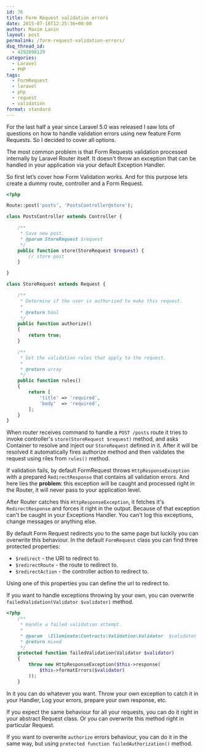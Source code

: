 ```yaml
---
id: 76
title: Form Request validation errors
date: 2015-07-16T12:25:36+00:00
author: Maxim Lanin
layout: post
permalink: /form-request-validation-errors/    
dsq_thread_id:
  - 4292898129
categories:
  - Laravel
  - PHP
tags:
  - FormRequest
  - laravel
  - php
  - request
  - validation
format: standard
---
```

For the last half a year since Laravel 5.0 was released I saw lots of questions on how to handle validation errors using new feature Form Requests. So I decided to cover all options.

<!-- more -->

The most common problem is that Form Requests validation processed internally by Laravel Router itself. It doesn't throw an exception that can be handled in your application via your default Exception Handler.

So first let’s cover how Form Validation works. And for this purpose lets create a dummy route, controller and a Form Request.

```php
<?php

Route::post('posts', 'PostsController@store');

class PostsController extends Controller {

    /**
     * Save new post.
     * @param StoreRequest $request
     */
    public function store(StoreRequest $request) {
        // store post
    }

}

class StoreRequest extends Request {

    /**
     * Determine if the user is authorized to make this request.
     *
     * @return bool
     */
    public function authorize()
    {
        return true;
    }

    /**
     * Get the validation rules that apply to the request.
     *
     * @return array
     */
    public function rules()
    {
        return [
            'title' => 'required',
            'body'  => 'required',
        ];
    }
}
```

When router receives command to handle a `POST /posts` route it tries to invoke controller's `store(StoreRequest $request)` method, and asks Container to resolve and inject our `StoreRequest` defined in it. After it will be resolved it automatically fires authorize method and then validates the request using riles from `rules()` method.

If validation fails, by default FormRequest throws `HttpResponseException` with a prepared `RedirectResponse` that contains all validation errors. And here lies the **problem**: this exception will be caught and processed right in the Router, it will never pass to your application level.

After Router catches this `HttpResponseException`, it fetches it's `RedirectResponse` and forces it right in the output. Because of that exception can't be caught in your Exceptions Handler. You can't log this exceptions, change messages or anything else.

By default Form Request redirects you to the same page but luckily you can overwrite this behaviour. In the default `FormRequest` class you can find three protected properties:

  * `$redirect` - the URI to redirect to.
  * `$redirectRoute` - the route to redirect to.
  * `$redirectAction` - the controller action to redirect to.

Using one of this properties you can define the url to redirect to.

If you want to handle exceptions throwing by your own, you can overwrite `failedValidation(Validator $validator)` method.

```php
<?php
    /**
     * Handle a failed validation attempt.
     *
     * @param  \Illuminate\Contracts\Validation\Validator  $validator
     * @return mixed
     */
    protected function failedValidation(Validator $validator)
    {
        throw new HttpResponseException($this->response(
            $this->formatErrors($validator)
        ));
    }
```

In it you can do whatever you want. Throw your own exception to catch it in your Handler, Log your errors, prepare your own response, etc.

If you expect the same behaviour for all your requests, you can do it right in your abstract Request class. Or you can overwrite this method right in particular Request.

If you want to overwrite `authorize` errors behaviour, you can do it in the same way, but using `protected function failedAuthorization()` method.
